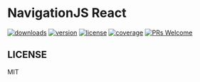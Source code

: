 # NavigationJS React

[![downloads][downloads-badge]][npmcharts]
[![version][version-badge]][package]
[![license][license-badge]][license]
[![coverage][codecov-badge]][codecov]
[![PRs Welcome][prs-badge]][prs]

## LICENSE

MIT

[version-badge]: https://img.shields.io/npm/v/@navigationjs/react.svg?style=flat-square
[package]: https://www.npmjs.com/package/@navigationjs/react
[downloads-badge]: https://img.shields.io/npm/dm/@navigationjs/react.svg?style=flat-square
[npmcharts]: http://npmcharts.com/compare/@navigationjs/react
[license-badge]: https://img.shields.io/npm/l/@navigationjs/react.svg?style=flat-square
[license]: https://github.com/navigationjs/react/blob/master/LICENSE
[prs-badge]: https://img.shields.io/badge/PRs-welcome-brightgreen.svg?style=flat-square
[prs]: http://makeapullrequest.com
[codecov]: https://codecov.io/gh/navigationjs/react
[codecov-badge]: https://img.shields.io/codecov/c/github/navigationjs/react.svg?style=flat-square